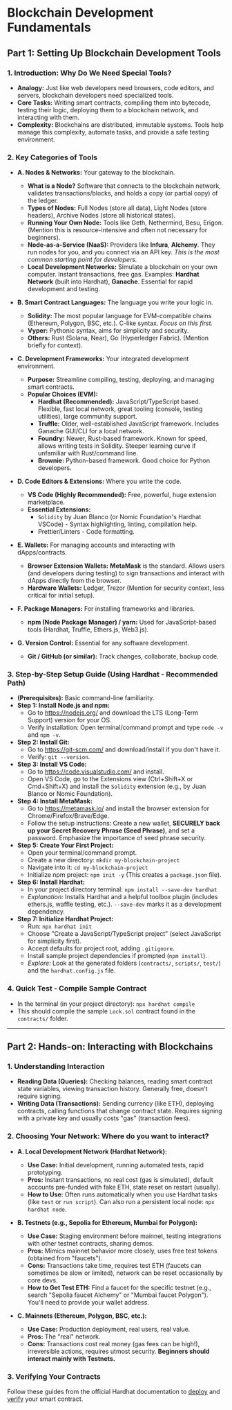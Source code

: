 # Blockchain Development Fundamentals

## Part 1: Setting Up Blockchain Development Tools

### 1. Introduction: Why Do We Need Special Tools?

* **Analogy:** Just like web developers need browsers, code editors, and servers, blockchain developers need specialized tools.
* **Core Tasks:** Writing smart contracts, compiling them into bytecode, testing their logic, deploying them to a blockchain network, and interacting with them.
* **Complexity:** Blockchains are distributed, immutable systems. Tools help manage this complexity, automate tasks, and provide a safe testing environment.

### 2. Key Categories of Tools

* **A. Nodes & Networks:** Your gateway to the blockchain.
    * **What is a Node?** Software that connects to the blockchain network, validates transactions/blocks, and holds a copy (or partial copy) of the ledger.
    * **Types of Nodes:** Full Nodes (store all data), Light Nodes (store headers), Archive Nodes (store all historical states).
    * **Running Your Own Node:** Tools like Geth, Nethermind, Besu, Erigon. (Mention this is resource-intensive and often not necessary for beginners).
    * **Node-as-a-Service (NaaS):** Providers like **Infura**, **Alchemy**. They run nodes for you, and you connect via an API key. *This is the most common starting point for developers.*
    * **Local Development Networks:** Simulate a blockchain on your own computer. Instant transactions, free gas. Examples: **Hardhat Network** (built into Hardhat), **Ganache**. Essential for rapid development and testing.

* **B. Smart Contract Languages:** The language you write your logic in.
    * **Solidity:** The most popular language for EVM-compatible chains (Ethereum, Polygon, BSC, etc.). C-like syntax. *Focus on this first.*
    * **Vyper:** Pythonic syntax, aims for simplicity and security.
    * **Others:** Rust (Solana, Near), Go (Hyperledger Fabric). (Mention briefly for context).

* **C. Development Frameworks:** Your integrated development environment.
    * **Purpose:** Streamline compiling, testing, deploying, and managing smart contracts.
    * **Popular Choices (EVM):**
        * **Hardhat (Recommended):** JavaScript/TypeScript based. Flexible, fast local network, great tooling (console, testing utilities), large community support.
        * **Truffle:** Older, well-established JavaScript framework. Includes Ganache GUI/CLI for a local network.
        * **Foundry:** Newer, Rust-based framework. Known for speed, allows writing tests in Solidity. Steeper learning curve if unfamiliar with Rust/command line.
        * **Brownie:** Python-based framework. Good choice for Python developers.

* **D. Code Editors & Extensions:** Where you write the code.
    * **VS Code (Highly Recommended):** Free, powerful, huge extension marketplace.
    * **Essential Extensions:**
        * `Solidity` by Juan Blanco (or Nomic Foundation's Hardhat VSCode) - Syntax highlighting, linting, compilation help.
        * Prettier/Linters - Code formatting.

* **E. Wallets:** For managing accounts and interacting with dApps/contracts.
    * **Browser Extension Wallets:** **MetaMask** is the standard. Allows users (and developers during testing) to sign transactions and interact with dApps directly from the browser.
    * **Hardware Wallets:** Ledger, Trezor (Mention for security context, less critical for initial setup).

* **F. Package Managers:** For installing frameworks and libraries.
    * **npm (Node Package Manager) / yarn:** Used for JavaScript-based tools (Hardhat, Truffle, Ethers.js, Web3.js).

* **G. Version Control:** Essential for any software development.
    * **Git / GitHub (or similar):** Track changes, collaborate, backup code.

### 3. Step-by-Step Setup Guide (Using Hardhat - Recommended Path)

* **(Prerequisites):** Basic command-line familiarity.
* **Step 1: Install Node.js and npm:**
    * Go to <https://nodejs.org/> and download the LTS (Long-Term Support) version for your OS.
    * Verify installation: Open terminal/command prompt and type `node -v` and `npm -v`.
* **Step 2: Install Git:**
    * Go to <https://git-scm.com/> and download/install if you don't have it.
    * Verify: `git --version`.
* **Step 3: Install VS Code:**
    * Go to <https://code.visualstudio.com/> and install.
    * Open VS Code, go to the Extensions view (Ctrl+Shift+X or Cmd+Shift+X) and install the `Solidity` extension (e.g., by Juan Blanco or Nomic Foundation).
* **Step 4: Install MetaMask:**
    * Go to <https://metamask.io/> and install the browser extension for Chrome/Firefox/Brave/Edge.
    * Follow the setup instructions: Create a new wallet, **SECURELY back up your Secret Recovery Phrase (Seed Phrase)**, and set a password. Emphasize the importance of seed phrase security.
* **Step 5: Create Your First Project:**
    * Open your terminal/command prompt.
    * Create a new directory: `mkdir my-blockchain-project`
    * Navigate into it: `cd my-blockchain-project`
    * Initialize npm project: `npm init -y` (This creates a `package.json` file).
* **Step 6: Install Hardhat:**
    * In your project directory terminal: `npm install --save-dev hardhat`
    * *Explanation:* Installs Hardhat and a helpful toolbox plugin (includes ethers.js, waffle testing, etc.). `--save-dev` marks it as a development dependency.
* **Step 7: Initialize Hardhat Project:**
    * Run: `npx hardhat init`
    * Choose "Create a JavaScript/TypeScript project" (select JavaScript for simplicity first).
    * Accept defaults for project root, adding `.gitignore`.
    * Install sample project dependencies if prompted (`npm install`).
    * *Explore:* Look at the generated folders (`contracts/`, `scripts/`, `test/`) and the `hardhat.config.js` file.

### 4. Quick Test - Compile Sample Contract

* In the terminal (in your project directory): `npx hardhat compile`
* This should compile the sample `Lock.sol` contract found in the `contracts/` folder.

---

## Part 2: Hands-on: Interacting with Blockchains

### 1. Understanding Interaction

* **Reading Data (Queries):** Checking balances, reading smart contract state variables, viewing transaction history. Generally free, doesn't require signing.
* **Writing Data (Transactions):** Sending currency (like ETH), deploying contracts, calling functions that change contract state. Requires signing with a private key and usually costs "gas" (transaction fees).

### 2. Choosing Your Network: Where do you want to interact?

* **A. Local Development Network (Hardhat Network):**
    * **Use Case:** Initial development, running automated tests, rapid prototyping.
    * **Pros:** Instant transactions, no real cost (gas is simulated), default accounts pre-funded with fake ETH, state reset on restart (usually).
    * **How to Use:** Often runs automatically when you use Hardhat tasks (like `test` or `run script`). Can also run a persistent local node: `npx hardhat node`.

* **B. Testnets (e.g., Sepolia for Ethereum, Mumbai for Polygon):**
    * **Use Case:** Staging environment before mainnet, testing integrations with other testnet contracts, sharing demos.
    * **Pros:** Mimics mainnet behavior more closely, uses free test tokens (obtained from "faucets").
    * **Cons:** Transactions take time, requires test ETH (faucets can sometimes be slow or limited), network can be reset occasionally by core devs.
    * **How to Get Test ETH:** Find a faucet for the specific testnet (e.g., search "Sepolia faucet Alchemy" or "Mumbai faucet Polygon"). You'll need to provide your wallet address.

* **C. Mainnets (Ethereum, Polygon, BSC, etc.):**
    * **Use Case:** Production deployment, real users, real value.
    * **Pros:** The "real" network.
    * **Cons:** Transactions cost real money (gas fees can be high!), irreversible actions, requires utmost security. **Beginners should interact mainly with Testnets.**

### 3. Verifying Your Contracts

Follow these guides from the official Hardhat documentation to [deploy](https://hardhat.org/hardhat-runner/docs/guides/deploying) and [verify](https://hardhat.org/hardhat-runner/docs/guides/verifying) your smart contract.
